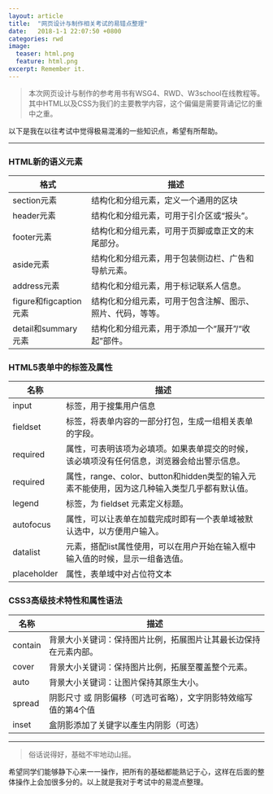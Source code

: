 ```yaml
---
layout: article
title:  "网页设计与制作相关考试的易错点整理"
date:   2018-1-1 22:07:50 +0800
categories: rwd 
image:
  teaser: html.png
  feature: html.png
excerpt: Remember it.
---
```



>本次网页设计与制作的参考用书有WSG4、RWD、W3school在线教程等。
其中HTML以及CSS为我们的主要教学内容，这个偏偏是需要背诵记忆的重中之重。

以下是我在以往考试中觉得极易混淆的一些知识点，希望有所帮助。


***
### HTML新的语义元素


格式 | 描述
---|---
section元素 | 结构化和分组元素，定义一个通用的区块
header元素 | 结构化和分组元素，可用于引介区或“报头”。
footer元素 | 结构化和分组元素，可用于页脚或章正文的末尾部分。
aside元素 | 结构化和分组元素，用于包装侧边栏、广告和导航元素。
address元素 | 结构化和分组元素，用于标记联系人信息。
figure和figcaption元素 | 结构化和分组元素，可用于包含注解、图示、照片、代码，等等。
detail和summary元素 | 结构化和分组元素，用于添加一个“展开”/“收起”部件。


### HTML5表单中的标签及属性

名称 | 描述
---|---
input | 标签，用于搜集用户信息
fieldset | 标签，将表单内容的一部分打包，生成一组相关表单的字段。
required | 属性，可表明该项为必填项。如果表单提交的时候，该必填项没有任何信息，浏览器会给出警示信息。
required | 属性，range、color、button和hidden类型的输入元素不能使用，因为这几种输入类型几乎都有默认值。
legend |  标签，为 fieldset 元素定义标题。
autofocus | 属性，可以让表单在加载完成时即有一个表单域被默认选中，以方便用户输入。
datalist | 元素，搭配list属性使用，可以在用户开始在输入框中输入值的时候，显示一组备选值。
placeholder | 属性，表单域中对占位符文本 



### CSS3高级技术特性和属性语法


名称 | 描述
---|---
contain | 背景大小关键词：保持图片比例，拓展图片让其最长边保持在元素内部。
cover | 背景大小关键词：保持图片比例，拓展至覆盖整个元素。
auto | 背景大小关键词：让图片保持其原生大小。
spread | 阴影尺寸 或 阴影偏移（可选可省略），文字阴影特效缩写值的第4个值 
inset | 盒阴影添加了关键字以產生内阴影（可选）


***

>俗话说得好，基础不牢地动山摇。

希望同学们能够静下心来一一操作，把所有的基础都能熟记于心，这样在后面的整体操作上会加很多分的。以上就是我对于考试中的易混点整理。
